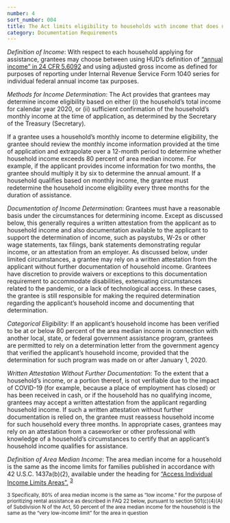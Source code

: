 ```yaml
---
number: 4
sort_number: 004
title: The Act limits eligibility to households with income that does not exceed 80 percent of the median income for the area in which the household is located, as determined by the Department of Housing and Urban Development (HUD), but does not provide a definition of household income. How is household income defined for purposes of the ERA program? How will income be documented and verified?
category: Documentation Requirements
---
```


*Definition of Income*: With respect to each household applying for assistance, grantees may choose between using HUD’s definition of [“annual income” in 24 CFR 5.6092](https://www.ecfr.gov/cgi-bin/text-idx?rgn=div5&node=24:1.1.1.1.5#se24.1.5_1609) and using adjusted gross income as defined for purposes of reporting under Internal Revenue Service Form 1040 series for individual federal annual income tax purposes.

*Methods for Income Determination*: The Act provides that grantees may determine income eligibility based on either (i) the household’s total income for calendar year 2020, or (ii) sufficient confirmation of the household’s monthly income at the time of application, as determined by the Secretary of the Treasury (Secretary).

If a grantee uses a household’s monthly income to determine eligibility, the grantee should review the monthly income information provided at the time of application and extrapolate over a 12-month period to determine whether household income exceeds 80 percent of area median income. For example, if the applicant provides income information for two months, the grantee should multiply it by six to determine the annual amount. If a household qualifies based on monthly income, the grantee must redetermine the household income eligibility every three months for the duration of assistance.

<span id="4p4">*Documentation of Income Determination*: Grantees must have a reasonable basis under the circumstances for determining income. Except as discussed below, this generally requires a written attestation from the applicant as to household income and also documentation available to the applicant to support the determination of income, such as paystubs, W-2s or other wage statements, tax filings, bank statements demonstrating regular income, or an attestation from an employer. As discussed below, under limited circumstances, a grantee may rely on a written attestation from the applicant without further documentation of household income. Grantees have discretion to provide waivers or exceptions to this documentation requirement to accommodate disabilities, extenuating circumstances related to the pandemic, or a lack of technological access. In these cases, the grantee is still responsible for making the required determination regarding the applicant’s household income and documenting that determination.</span>

<span id="4p5">*Categorical Eligibility*: If an applicant’s household income has been verified to be at or below 80 percent of the area median income in connection with another local, state, or federal government assistance program, grantees are permitted to rely on a determination letter from the government agency that verified the applicant’s household income, provided that the determination for such program was made on or after January 1, 2020.</span>

<span id="4p6">*Written Attestation Without Further Documentation*: To the extent that a household’s income, or a portion thereof, is not verifiable due to the impact of COVID-19 (for example, because a place of employment has closed) or has been received in cash, or if the household has no qualifying income, grantees may accept a written attestation from the applicant regarding household income. If such a written attestation without further documentation is relied on, the grantee must reassess household income for such household every three months. In appropriate cases, grantees may rely on an attestation from a caseworker or other professional with knowledge of a household’s circumstances to certify that an applicant’s household income qualifies for assistance.</span>

<span id="4p7">*Definition of Area Median Income*: The area median income for a household is the same as the income limits for families published in accordance with 42 U.S.C. 1437a(b)(2), available under the heading for [“Access Individual Income Limits Areas”.](https://www.huduser.gov/portal/datasets/il.html) <sup><a href="#fn3" id="ref3">3</a></sup></span>

<sup id="fn3">3 Specifically, 80% of area median income is the same as “low income.” For the purpose of prioritizing rental assistance as described in FAQ 22 below, pursuant to section 501(c)(4)(A) of Subdivision N of the Act, 50 percent of the area median income for the household is the same as the “very low-income limit” for the area in question</sup>